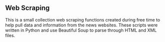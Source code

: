 ## Web Scraping
This is a small collection web scraping functions created during free time to help pull data and information from
the news websites. These scripts were written in Python and use Beautiful Soup to parse through 
HTML and XML files.
